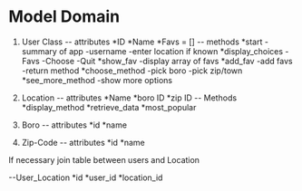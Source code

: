 # Model Domain

1. User Class
    -- attributes
      *ID
      *Name
      *Favs = []
    --  methods
      *start
        -summary of app
        -username
        -enter location if known
      *display_choices
        -Favs
        -Choose
        -Quit
      *show_fav
        -display array of favs
      *add_fav
        -add favs
        -return method
      *choose_method
        -pick boro
        -pick zip/town
      *see_more_method
        -show more options

2. Location
    -- attributes
        *Name
        *boro ID
        *zip ID
    -- Methods
        *display_method
        *retrieve_data
        *most_popular

3. Boro
      -- attributes
        *id
        *name
4. Zip-Code
      -- attributes
        *id
        *name



If necessary join table between users and Location

--User_Location
*id
*user_id
*location_id
